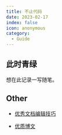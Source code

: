 ```yaml
---
title: 不止代码
date: 2023-02-17
index: false
icon: anonymous
category:
  - Guide
---
```


## 此时青绿

想在此记录一写随笔。

## Other

- [优秀文档编辑技巧](one01)

- [优质博文](one02)
